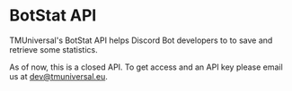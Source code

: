 # BotStat API

TMUniversal's BotStat API helps Discord Bot developers to to save and retrieve some statistics.

As of now, this is a closed API. To get access and an API key please email us at [dev@tmuniversal.eu](mailto:dev@tmuniversal.eu).

